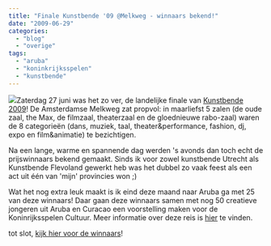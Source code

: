 ```yaml
---
title: "Finale Kunstbende '09 @Melkweg - winnaars bekend!"
date: "2009-06-29"
categories: 
  - "blog"
  - "overige"
tags: 
  - "aruba"
  - "koninkrijksspelen"
  - "kunstbende"
---
```


![](images/imgholder.png)Zaterdag 27 juni was het zo ver, de landelijke finale van [Kunstbende 2009](http://www.kunstbende.nl)! De Amsterdamse Melkweg zat propvol: in maarliefst 5 zalen (de oude zaal, the Max, de filmzaal, theaterzaal en de gloednieuwe rabo-zaal) waren de 8 categorieën (dans, muziek, taal, theater&performance, fashion, dj, expo en film&animatie) te bezichtigen.

Na een lange, warme en spannende dag werden 's avonds dan toch echt de prijswinnaars bekend gemaakt. Sinds ik voor zowel kunstbende Utrecht als Kunstbende Flevoland gewerkt heb was het dubbel zo vaak feest als een act uit één van 'mijn' provincies won ;)

Wat het nog extra leuk maakt is ik eind deze maand naar Aruba ga met 25 van deze winnaars! Daar gaan deze winnaars samen met nog 50 creatieve jongeren uit Aruba en Curacao een voorstelling maken voor de Koninrijksspelen Cultuur. Meer informatie over deze reis is [hier](http://stijnbiemans.nl/stn/?p=626) te vinden.

tot slot, [kijk hier voor de winnaars](http://www.kunstbende.nl/index.php?nodeID=13&action=detail&id=574)!
